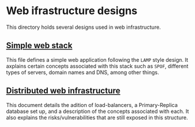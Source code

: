 # Web ifrastructure designs
This directory holds several designs used in web infrastructure.

## [Simple web stack](./0-simple_web_stack.md)
This file defines a simple web application following the `LAMP` style design.  It axplains certain concepts associated with this stack such as `SPOF`, different types of servers, domain names and DNS, among other things.

## [Distributed web infrastructure](./1-distributed_web_infrastructure.md)
This document details the adition of load-balancers, a Primary-Replica database set up, and a description of the concepts associated with each.  It also explains the risks/vulnerabilities that are still exposed in this structure.

